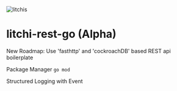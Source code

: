 ![litchis](https://user-images.githubusercontent.com/7417924/53876732-63545080-4042-11e9-9185-7be46e573f50.png)

# litchi-rest-go (Alpha)

New Roadmap: 
Use 'fasthttp' and 'cockroachDB' based REST api boilerplate

Package Manager `go mod`

Structured Logging with Event
